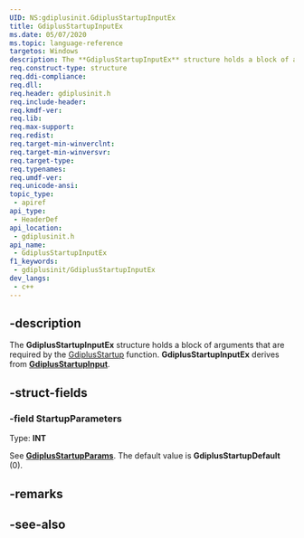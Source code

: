```yaml
---
UID: NS:gdiplusinit.GdiplusStartupInputEx
title: GdiplusStartupInputEx
ms.date: 05/07/2020
ms.topic: language-reference
targetos: Windows
description: The **GdiplusStartupInputEx** structure holds a block of arguments that are required by the [GdiplusStartup](/windows/win32/api/gdiplusinit/nf-gdiplusinit-gdiplusstartup) function.
req.construct-type: structure
req.ddi-compliance: 
req.dll: 
req.header: gdiplusinit.h
req.include-header: 
req.kmdf-ver: 
req.lib: 
req.max-support: 
req.redist: 
req.target-min-winverclnt: 
req.target-min-winversvr: 
req.target-type: 
req.typenames: 
req.umdf-ver: 
req.unicode-ansi: 
topic_type:
 - apiref
api_type:
 - HeaderDef
api_location:
 - gdiplusinit.h
api_name:
 - GdiplusStartupInputEx
f1_keywords:
 - gdiplusinit/GdiplusStartupInputEx
dev_langs:
 - c++
---
```


## -description

The **GdiplusStartupInputEx** structure holds a block of arguments that are required by the [GdiplusStartup](/windows/win32/api/gdiplusinit/nf-gdiplusinit-gdiplusstartup) function. **GdiplusStartupInputEx** derives from [**GdiplusStartupInput**](/windows/win32/api/gdiplusinit/nf-gdiplusinit-gdiplusstartupinput-gdiplusstartupinput).

## -struct-fields

### -field StartupParameters

Type: **INT**

See [**GdiplusStartupParams**](/windows/win32/api/gdiplusinit/ne-gdiplusinit-gdiplusstartupparams). The default value is **GdiplusStartupDefault** (0).

## -remarks

## -see-also